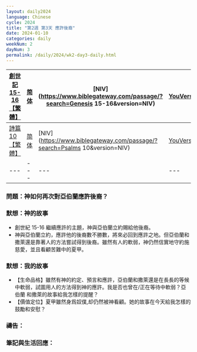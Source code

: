 ```yaml
---
layout: daily2024
language: Chinese
cycle: 2024
title: "第2週 第3天 應許後裔"
date: 2024-01-10
categories: daily
weekNum: 2
dayNum: 3
permalink: /daily/2024/wk2-day3-daily.html
---
```


| [創世記 15-16【繁體】](https://www.biblegateway.com/passage/?search=Genesis.15-16&version=CUVMPT) | [简体](https://www.biblegateway.com/passage/?search=Genesis.15-16&version=CUVMPS) | [NIV](https://www.biblegateway.com/passage/?search=Genesis 15-16&version=NIV) | [YouVersion](https://www.bible.com/zh-TW/bible/46/GEN.15) |
|---|---|---|---|
| [詩篇 10【繁體】](https://www.biblegateway.com/passage/?search=Psalms.10&version=CUVMPT) | [简体](https://www.biblegateway.com/passage/?search=Psalms.10&version=CUVMPS) | [NIV](https://www.biblegateway.com/passage/?search=Psalms 10&version=NIV) | [YouVersion](https://www.bible.com/zh-TW/bible/46/PSA.10) |
|---|---|---|---|


### 問題：神如何再次對亞伯蘭應許後裔？

### 默想：神的故事
+ 創世紀 15-16 繼續應許的主題，神與亞伯蘭立約賜給他後裔。
+ 神與亞伯蘭立約，應許他的後裔數不勝數，將來必回到應許之地。但亞伯蘭和撒萊還是靠著人的方法嘗試得到後裔。雖然有人的軟弱，神仍然信實地守約施慈愛，並且看顧苦難中的夏甲。

### 默想：我的故事
+ 【生命品格】雖然有神的約定、預言和應許，亞伯蘭和撒萊還是在長長的等候中軟弱，試圖用人的方法得到神的應許。我是否也曾在/正在等待中軟弱？亞伯蘭
和撒萊的故事給我怎樣的提醒？
+ 【價值定位】夏甲雖然身爲奴僕,却仍然被神看顧。她的故事在今天給我怎樣的鼓勵和安慰？

### 禱告：

### 筆記與生活回應：


